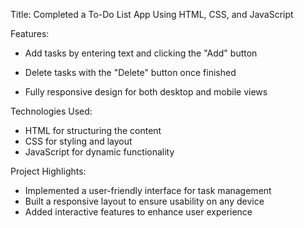 


Title: Completed a To-Do List App Using HTML, CSS, and JavaScript

Features:
- Add tasks by entering text and clicking the "Add" button

- Delete tasks with the "Delete" button once finished
- Fully responsive design for both desktop and mobile views

Technologies Used:
- HTML for structuring the content
- CSS for styling and layout
- JavaScript for dynamic functionality

Project Highlights:
- Implemented a user-friendly interface for task management
- Built a responsive layout to ensure usability on any device
- Added interactive features to enhance user experience


